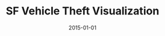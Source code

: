 ---
layout: default
modal-id: 2
date: 2015-01-01
img: ciao.png
title: SF Vehicle Theft Visualization 
project-date: January 2015
client: myself
category: project 
redirect-url: /google-maps-sf-crime-vis
comments: true
comments-offset: col-sm-offset-2
description: Experiment using dataset processed with R Studio of vehicle thefts in SF and plotting with Google Maps API.  

---
